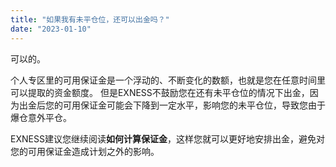 ```yaml
---
title: "如果我有未平仓位，还可以出金吗？"
date: "2023-01-10"
---
```


可以的。

个人专区里的可用保证金是一个浮动的、不断变化的数额，也就是您在任意时间里可以提取的资金额度。 但是EXNESS不鼓励您在还有未平仓位的情况下出金，因为出金后您的可用保证金可能会下降到一定水平，影响您的未平仓位，导致您由于爆仓意外平仓。

EXNESS建议您继续阅读**如何计算保证金**，这样您就可以更好地安排出金，避免对您的可用保证金造成计划之外的影响。
